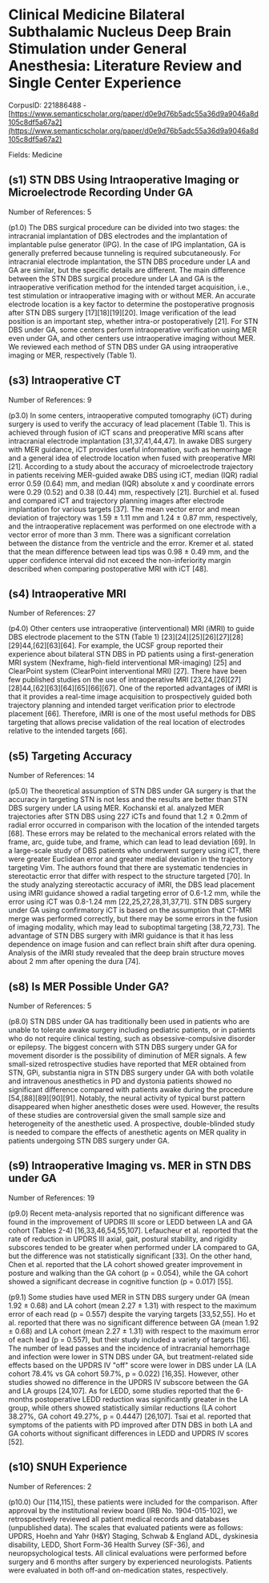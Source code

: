 # Clinical Medicine Bilateral Subthalamic Nucleus Deep Brain Stimulation under General Anesthesia: Literature Review and Single Center Experience

CorpusID: 221886488 - [https://www.semanticscholar.org/paper/d0e9d76b5adc55a36d9a9046a8d105c8df5a67a2](https://www.semanticscholar.org/paper/d0e9d76b5adc55a36d9a9046a8d105c8df5a67a2)

Fields: Medicine

## (s1) STN DBS Using Intraoperative Imaging or Microelectrode Recording Under GA
Number of References: 5

(p1.0) The DBS surgical procedure can be divided into two stages: the intracranial implantation of DBS electrodes and the implantation of implantable pulse generator (IPG). In the case of IPG implantation, GA is generally preferred because tunneling is required subcutaneously. For intracranial electrode implantation, the STN DBS procedure under LA and GA are similar, but the specific details are different. The main difference between the STN DBS surgical procedure under LA and GA is the intraoperative verification method for the intended target acquisition, i.e., test stimulation or intraoperative imaging with or without MER. An accurate electrode location is a key factor to determine the postoperative prognosis after STN DBS surgery [17][18][19][20]. Image verification of the lead position is an important step, whether intra-or postoperatively [21]. For STN DBS under GA, some centers perform intraoperative verification using MER even under GA, and other centers use intraoperative imaging without MER. We reviewed each method of STN DBS under GA using intraoperative imaging or MER, respectively (Table 1). 
## (s3) Intraoperative CT
Number of References: 9

(p3.0) In some centers, intraoperative computed tomography (iCT) during surgery is used to verify the accuracy of lead placement (Table 1). This is achieved through fusion of iCT scans and preoperative MRI scans after intracranial electrode implantation [31,37,41,44,47]. In awake DBS surgery with MER guidance, iCT provides useful information, such as hemorrhage and a general idea of electrode location when fused with preoperative MRI [21]. According to a study about the accuracy of microelectrode trajectory in patients receiving MER-guided awake DBS using iCT, median (IQR) radial error 0.59 (0.64) mm, and median (IQR) absolute x and y coordinate errors were 0.29 (0.52) and 0.38 (0.44) mm, respectively [21]. Burchiel et al. fused and compared iCT and trajectory planning images after electrode implantation for various targets [37]. The mean vector error and mean deviation of trajectory was 1.59 ± 1.11 mm and 1.24 ± 0.87 mm, respectively, and the intraoperative replacement was performed on one electrode with a vector error of more than 3 mm. There was a significant correlation between the distance from the ventricle and the error. Kremer et al. stated that the mean difference between lead tips was 0.98 ± 0.49 mm, and the upper confidence interval did not exceed the non-inferiority margin described when comparing postoperative MRI with iCT [48].
## (s4) Intraoperative MRI
Number of References: 27

(p4.0) Other centers use intraoperative (interventional) MRI (iMRI) to guide DBS electrode placement to the STN (Table 1) [23][24][25][26][27][28][29]44,[62][63][64]. For example, the UCSF group reported their experience about bilateral STN DBS in PD patients using a first-generation MRI system (Nexframe, high-field interventional MR-imaging) [25] and ClearPoint system (ClearPoint interventional MRI) [27]. There have been few published studies on the use of intraoperative MRI [23,24,[26][27][28]44,[62][63][64][65][66][67]. One of the reported advantages of iMRI is that it provides a real-time image acquisition to prospectively guided both trajectory planning and intended target verification prior to electrode placement [66]. Therefore, iMRI is one of the most useful methods for DBS targeting that allows precise validation of the real location of electrodes relative to the intended targets [66].
## (s5) Targeting Accuracy
Number of References: 14

(p5.0) The theoretical assumption of STN DBS under GA surgery is that the accuracy in targeting STN is not less and the results are better than STN DBS surgery under LA using MER. Kochanski et al. analyzed MER trajectories after STN DBS using 227 iCTs and found that 1.2 ± 0.2mm of radial error occurred in comparison with the location of the intended targets [68]. These errors may be related to the mechanical errors related with the frame, arc, guide tube, and frame, which can lead to lead deviation [69]. In a large-scale study of DBS patients who underwent surgery using iCT, there were greater Euclidean error and greater medial deviation in the trajectory targeting Vim. The authors found that there are systematic tendencies in stereotactic error that differ with respect to the structure targeted [70]. In the study analyzing stereotactic accuracy of iMRI, the DBS lead placement using iMRI guidance showed a radial targeting error of 0.6-1.2 mm, while the error using iCT was 0.8-1.24 mm [22,25,27,28,31,37,71]. STN DBS surgery under GA using confirmatory iCT is based on the assumption that CT-MRI merge was performed correctly, but there may be some errors in the fusion of imaging modality, which may lead to suboptimal targeting [38,72,73]. The advantage of STN DBS surgery with iMRI guidance is that it has less dependence on image fusion and can reflect brain shift after dura opening. Analysis of the iMRI study revealed that the deep brain structure moves about 2 mm after opening the dura [74].
## (s8) Is MER Possible Under GA?
Number of References: 5

(p8.0) STN DBS under GA has traditionally been used in patients who are unable to tolerate awake surgery including pediatric patients, or in patients who do not require clinical testing, such as obsessive-compulsive disorder or epilepsy. The biggest concern with STN DBS surgery under GA for movement disorder is the possibility of diminution of MER signals. A few small-sized retrospective studies have reported that MER obtained from STN, GPi, substantia nigra in STN DBS surgery under GA with both volatile and intravenous anesthetics in PD and dystonia patients showed no significant difference compared with patients awake during the procedure [54,[88][89][90][91]. Notably, the neural activity of typical burst pattern disappeared when higher anesthetic doses were used. However, the results of these studies are controversial given the small sample size and heterogeneity of the anesthetic used. A prospective, double-blinded study is needed to compare the effects of anesthetic agents on MER quality in patients undergoing STN DBS surgery under GA.
## (s9) Intraoperative Imaging vs. MER in STN DBS under GA
Number of References: 19

(p9.0) Recent meta-analysis reported that no significant difference was found in the improvement of UPDRS III score or LEDD between LA and GA cohort (Tables 2-4) [16,33,46,54,55,107]. Lefaucheur et al. reported that the rate of reduction in UPDRS III axial, gait, postural stability, and rigidity subscores tended to be greater when performed under LA compared to GA, but the difference was not statistically significant [33]. On the other hand, Chen et al. reported that the LA cohort showed greater improvement in posture and walking than the GA cohort (p = 0.054), while the GA cohort showed a significant decrease in cognitive function (p = 0.017) [55].

(p9.1) Some studies have used MER in STN DBS surgery under GA (mean 1.92 ± 0.68) and LA cohort (mean 2.27 ± 1.31) with respect to the maximum error of each read (p = 0.557) despite the varying targets [33,52,55]. Ho et al. reported that there was no significant difference between GA (mean 1.92 ± 0.68) and LA cohort (mean 2.27 ± 1.31) with respect to the maximum error of each lead (p = 0.557), but their study included a variety of targets [16]. The number of lead passes and the incidence of intracranial hemorrhage and infection were lower in STN DBS under GA, but treatment-related side effects based on the UPDRS IV "off" score were lower in DBS under LA (LA cohort 78.4% vs GA cohort 59.7%, p = 0.022) [16,35]. However, other studies showed no difference in the UPDRS IV subscore between the GA and LA groups [24,107]. As for LEDD, some studies reported that the 6-months postoperative LEDD reduction was significantly greater in the LA group, while others showed statistically similar reductions (LA cohort 38.27%, GA cohort 49.27%, p = 0.4447) [26,107]. Tsai et al. reported that symptoms of the patients with PD improved after DTN DBS in both LA and GA cohorts without significant differences in LEDD and UPDRS IV scores [52].
## (s10) SNUH Experience
Number of References: 2

(p10.0) Our  [114,115], these patients were included for the comparison. After approval by the institutional review board (IRB No. 1904-015-102), we retrospectively reviewed all patient medical records and databases (unpublished data). The scales that evaluated patients were as follows: UPDRS, Hoehn and Yahr (H&Y) Staging, Schwab & England ADL, dyskinesia disability, LEDD, Short Form-36 Health Survey (SF-36), and neuropsychological tests. All clinical evaluations were performed before surgery and 6 months after surgery by experienced neurologists. Patients were evaluated in both off-and on-medication states, respectively.
